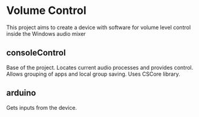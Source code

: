 # Volume Control
This project aims to create a device with software for volume level control inside the Windows audio mixer

## consoleControl
Base of the project. Locates current audio processes and provides control. Allows grouping of apps and local group saving.
Uses CSCore library.

## arduino
Gets inputs from the device.